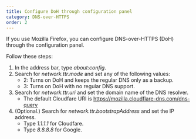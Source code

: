 ```yaml
---
title: Configure DoH through configuration panel
category: DNS-over-HTTPS
order: 2
---
```


If you use Mozilla Firefox, you can configure DNS-over-HTTPS (DoH) through the configuration panel.

Follow these steps:

1. In the address bar, type *about:config*.
2. Search for *network.ttr.mode* and set any of the following values:
    - 2: Turns on DoH and keeps the regular DNS only as a backup.
    - 3: Turns on DoH with no regular DNS support.
3. Search for *network.ttr.uri* and set the domain name of the DNS resolver.
    - The default Cloudfare URI is https://mozilla.cloudflare-dns.com/dns-query
4. (Optional.) Search for *network.ttr.bootstrapAddress* and set the IP address.
    - Type *1.1.1.1* for Cloudfare.
    - Type *8.8.8.8* for Google.


